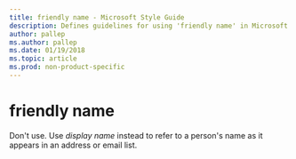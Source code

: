 ```yaml
---
title: friendly name - Microsoft Style Guide
description: Defines guidelines for using 'friendly name' in Microsoft documents, and provides an alternative examples.
author: pallep
ms.author: pallep
ms.date: 01/19/2018
ms.topic: article
ms.prod: non-product-specific
---
```


# friendly name

Don't use. Use *display name* instead to refer to a person's name as it appears in an address or email list.
